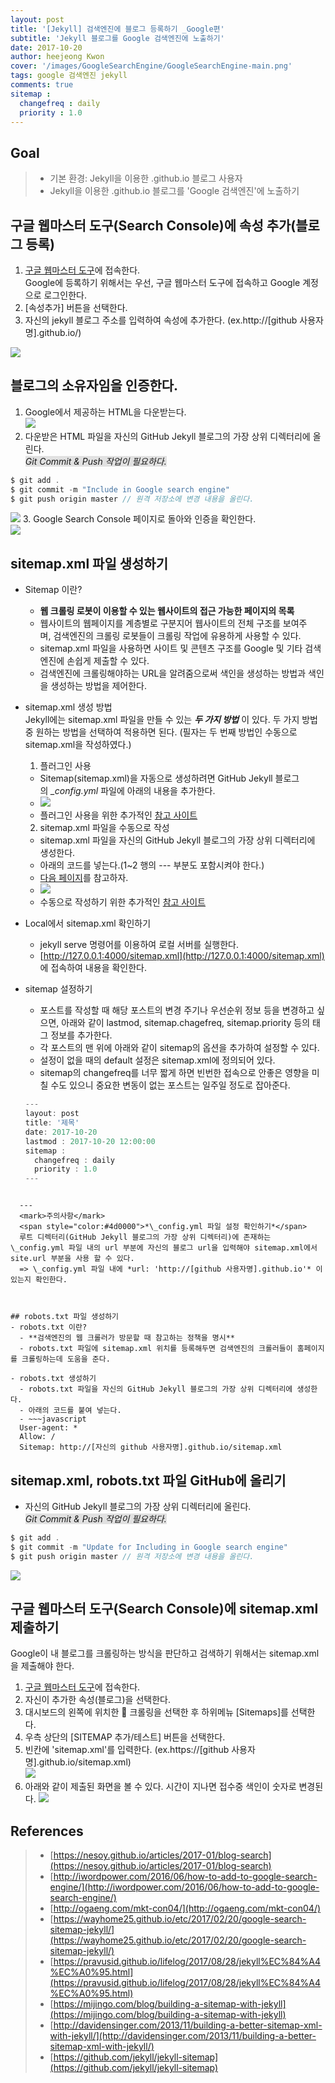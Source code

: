 ```yaml
---
layout: post
title: '[Jekyll] 검색엔진에 블로그 등록하기 _Google편'
subtitle: 'Jekyll 블로그를 Google 검색엔진에 노출하기'
date: 2017-10-20
author: heejeong Kwon
cover: '/images/GoogleSearchEngine/GoogleSearchEngine-main.png'
tags: google 검색엔진 jekyll
comments: true
sitemap :
  changefreq : daily
  priority : 1.0
---
```



## Goal
> - 기본 환경: Jekyll을 이용한 .github.io 블로그 사용자
> - Jekyll을 이용한 .github.io 블로그를 'Google 검색엔진'에 노출하기


## 구글 웹마스터 도구(Search Console)에 속성 추가(블로그 등록)
1. [구글 웹마스터 도구](https://www.google.com/webmasters/tools/home?hl=ko)에 접속한다.  
Google에 등록하기 위해서는 우선, 구글 웹마스터 도구에 접속하고 Google 계정으로 로그인한다.
2. [속성추가] 버튼을 선택한다.
3. 자신의 jekyll 블로그 주소를 입력하여 속성에 추가한다. (ex.http://[github 사용자명].github.io/)

![](/images/GoogleSearchEngine/GoogleSearchEngine-searchconsole-start.png)



## 블로그의 소유자임을 인증한다.
1. Google에서 제공하는 HTML을 다운받는다.  
![](/images/GoogleSearchEngine/GoogleSearchEngine-Before-authenticating-html.png)
2. 다운받은 HTML 파일을 자신의 GitHub Jekyll 블로그의 가장 상위 디렉터리에 올린다.  
<span style="background-color: #e1e1e1">*Git Commit & Push 작업이 필요하다.*</span>  
~~~javascript
$ git add .
$ git commit -m "Include in Google search engine"
$ git push origin master // 원격 저장소에 변경 내용을 올린다.
~~~
![](/images/GoogleSearchEngine/GoogleSearchEngine-github-authenticating-html.png)
3. Google Search Console 페이지로 돌아와 인증을 확인한다.  
![](/images/GoogleSearchEngine/GoogleSearchEngine-verify-blog-owner.png)



## sitemap.xml 파일 생성하기
- Sitemap 이란?
  - **웹 크롤링 로봇이 이용할 수 있는 웹사이트의 접근 가능한 페이지의 목록**
  - 웹사이트의 웹페이지를 계층별로 구분지어 웹사이트의 전체 구조를 보여주며, 검색엔진의 크롤링 로봇들이 크롤링 작업에 유용하게 사용할 수 있다.
  - sitemap.xml 파일을 사용하면 사이트 및 콘텐츠 구조를 Google 및 기타 검색엔진에 손쉽게 제출할 수 있다.
  - 검색엔진에 크롤링해야하는 URL을 알려줌으로써 색인을 생성하는 방법과 색인을 생성하는 방법을 제어한다.

- sitemap.xml 생성 방법  
Jekyll에는 sitemap.xml 파일을 만들 수 있는 ***두 가지 방법*** 이 있다. 두 가지 방법 중 원하는 방법을 선택하여 적용하면 된다. (필자는 두 번째 방법인 수동으로 sitemap.xml을 작성하였다.)   

  1. 플러그인 사용
    - Sitemap(sitemap.xml)을 자동으로 생성하려면 GitHub Jekyll 블로그의 *\_config.yml* 파일에 아래의 내용을 추가한다.
    - ![](/images/GoogleSearchEngine/GoogleSearchEngine-config-sitemap-plugin-check.png)
    - 플러그인 사용을 위한 추가적인 [참고 사이트](https://github.com/jekyll/jekyll-sitemap)


  2. sitemap.xml 파일을 수동으로 작성
    - sitemap.xml 파일을 자신의 GitHub Jekyll 블로그의 가장 상위 디렉터리에 생성한다.
    - 아래의 코드를 넣는다.(1~2 행의 --- 부분도 포함시켜야 한다.)  
    - [다음 페이지](https://github.com/gmlwjd9405/gmlwjd9405.github.io/blob/master/sitemap.xml)를 참고하자.
    - ![](/images/GoogleSearchEngine/GoogleSearchEngine-sitemap-contents.png)
    - 수동으로 작성하기 위한 추가적인 [참고 사이트](http://davidensinger.com/2013/11/building-a-better-sitemap-xml-with-jekyll/)

- Local에서 sitemap.xml 확인하기
  - jekyll serve 명령어를 이용하여 로컬 서버를 실행한다.
  - [http://127.0.0.1:4000/sitemap.xml](http://127.0.0.1:4000/sitemap.xml) 에 접속하여 내용을 확인한다.

- sitemap 설정하기
  - 포스트를 작성할 때 해당 포스트의 변경 주기나 우선순위 정보 등을 변경하고 싶으면, 아래와 같이 lastmod, sitemap.chagefreq, sitemap.priority 등의 태그 정보를 추가한다.
  - 각 포스트의 맨 위에 아래와 같이 sitemap의 옵션을 추가하여 설정할 수 있다.
  - 설정이 없을 때의 default 설정은 sitemap.xml에 정의되어 있다.
  - sitemap의 changefreq를 너무 짧게 하면 빈번한 접속으로 안좋은 영향을 미칠 수도 있으니 중요한 변동이 없는 포스트는 일주일 정도로 잡아준다.
  ~~~javascript
  ---
  layout: post
  title: '제목'
  date: 2017-10-20
  lastmod : 2017-10-20 12:00:00
  sitemap :
    changefreq : daily
    priority : 1.0
  ---
~~~

  ---
  <mark>주의사항</mark>  
  <span style="color:#4d0000">*\_config.yml 파일 설정 확인하기*</span>  
  루트 디렉터리(GitHub Jekyll 블로그의 가장 상위 디렉터리)에 존재하는 \_config.yml 파일 내의 url 부분에 자신의 블로그 url을 입력해야 sitemap.xml에서 site.url 부분을 사용 할 수 있다.  
  => \_config.yml 파일 내에 *url: 'http://[github 사용자명].github.io'* 이 있는지 확인한다.



## robots.txt 파일 생성하기
- robots.txt 이란?
  - **검색엔진의 웹 크롤러가 방문할 때 참고하는 정책을 명시**
  - robots.txt 파일에 sitemap.xml 위치를 등록해두면 검색엔진의 크롤러들이 홈페이지를 크롤링하는데 도움을 준다.

- robots.txt 생성하기
  - robots.txt 파일을 자신의 GitHub Jekyll 블로그의 가장 상위 디렉터리에 생성한다.
  - 아래의 코드를 붙여 넣는다.
  - ~~~javascript
  User-agent: *
  Allow: /
  Sitemap: http://[자신의 github 사용자명].github.io/sitemap.xml
  ~~~


## sitemap.xml, robots.txt 파일 GitHub에 올리기
  - 자신의 GitHub Jekyll 블로그의 가장 상위 디렉터리에 올린다.  
  <span style="background-color: #e1e1e1">*Git Commit & Push 작업이 필요하다.*</span>  

  ~~~javascript
  $ git add .
  $ git commit -m "Update for Including in Google search engine"
  $ git push origin master // 원격 저장소에 변경 내용을 올린다.
  ~~~
  ![](/images/GoogleSearchEngine/GoogleSearchEngine-github-check.png)



## 구글 웹마스터 도구(Search Console)에 sitemap.xml 제출하기
Google이 내 블로그를 크롤링하는 방식을 판단하고 검색하기 위해서는 sitemap.xml을 제출해야 한다.
1. [구글 웹마스터 도구](https://www.google.com/webmasters/tools/home?hl=ko)에 접속한다.
2. 자신이 추가한 속성(블로그)을 선택한다.
3. 대시보드의 왼쪽에 위치한 🔽 크롤링을 선택한 후 하위메뉴 [Sitemaps]를 선택한다.  
4. 우측 상단의 [SITEMAP 추가/테스트] 버튼을 선택한다.
5. 빈칸에 'sitemap.xml'를 입력한다. (ex.https://[github 사용자명].github.io/sitemap.xml)  
![](/images/GoogleSearchEngine/GoogleSearchEngine-add-sitemap.png)
6. 아래와 같이 제출된 화면을 볼 수 있다. 시간이 지나면 접수중 색인이 숫자로 변경된다.
![](/images/GoogleSearchEngine/GoogleSearchEngine-sitemap-success.png)



## References
> - [https://nesoy.github.io/articles/2017-01/blog-search](https://nesoy.github.io/articles/2017-01/blog-search)
> - [http://iwordpower.com/2016/06/how-to-add-to-google-search-engine/](http://iwordpower.com/2016/06/how-to-add-to-google-search-engine/)
> - [http://ogaeng.com/mkt-con04/](http://ogaeng.com/mkt-con04/)
> - [https://wayhome25.github.io/etc/2017/02/20/google-search-sitemap-jekyll/](https://wayhome25.github.io/etc/2017/02/20/google-search-sitemap-jekyll/)
> - [https://pravusid.github.io/lifelog/2017/08/28/jekyll%EC%84%A4%EC%A0%95.html](https://pravusid.github.io/lifelog/2017/08/28/jekyll%EC%84%A4%EC%A0%95.html)
> - [https://mijingo.com/blog/building-a-sitemap-with-jekyll](https://mijingo.com/blog/building-a-sitemap-with-jekyll)
> - [http://davidensinger.com/2013/11/building-a-better-sitemap-xml-with-jekyll/](http://davidensinger.com/2013/11/building-a-better-sitemap-xml-with-jekyll/)
> - [https://github.com/jekyll/jekyll-sitemap](https://github.com/jekyll/jekyll-sitemap)
